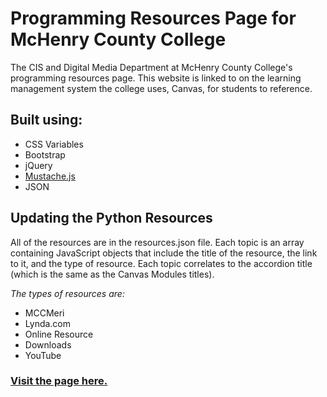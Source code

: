 # Programming Resources Page for McHenry County College
The CIS and Digital Media Department at McHenry County College's programming resources page. This website is linked to on the learning management system the college uses, Canvas, for students to reference.

## Built using:
* CSS Variables
* Bootstrap
* jQuery
* [Mustache.js](https://github.com/janl/mustache.js)
* JSON

## Updating the Python Resources
All of the resources are in the resources.json file. Each topic is an array containing JavaScript objects that include the title of the resource, the link to it, and the type of resource. Each topic correlates to the accordion title (which is the same as the Canvas Modules titles).

*The types of resources are:*
* MCCMeri
* Lynda.com
* Online Resource
* Downloads
* YouTube


### [Visit the page here.](https://programming.mccdgm.net)